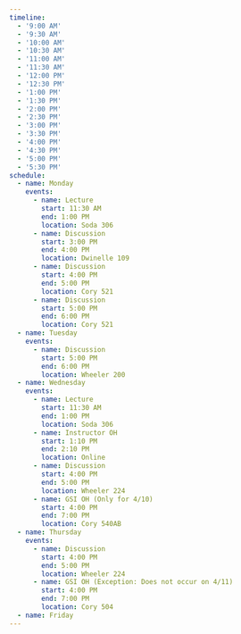 ```yaml
---
timeline:
  - '9:00 AM'
  - '9:30 AM'
  - '10:00 AM'
  - '10:30 AM'
  - '11:00 AM'
  - '11:30 AM'
  - '12:00 PM'
  - '12:30 PM'
  - '1:00 PM'
  - '1:30 PM'
  - '2:00 PM'
  - '2:30 PM'
  - '3:00 PM'
  - '3:30 PM'
  - '4:00 PM'
  - '4:30 PM'
  - '5:00 PM'
  - '5:30 PM'
schedule:
  - name: Monday
    events:
      - name: Lecture
        start: 11:30 AM
        end: 1:00 PM
        location: Soda 306
      - name: Discussion
        start: 3:00 PM
        end: 4:00 PM
        location: Dwinelle 109
      - name: Discussion
        start: 4:00 PM
        end: 5:00 PM
        location: Cory 521
      - name: Discussion
        start: 5:00 PM
        end: 6:00 PM
        location: Cory 521
  - name: Tuesday
    events:
      - name: Discussion
        start: 5:00 PM
        end: 6:00 PM
        location: Wheeler 200
  - name: Wednesday
    events:
      - name: Lecture
        start: 11:30 AM
        end: 1:00 PM
        location: Soda 306
      - name: Instructor OH
        start: 1:10 PM
        end: 2:10 PM
        location: Online
      - name: Discussion
        start: 4:00 PM
        end: 5:00 PM
        location: Wheeler 224
      - name: GSI OH (Only for 4/10)
        start: 4:00 PM
        end: 7:00 PM
        location: Cory 540AB
  - name: Thursday
    events:
      - name: Discussion
        start: 4:00 PM
        end: 5:00 PM
        location: Wheeler 224
      - name: GSI OH (Exception: Does not occur on 4/11)
        start: 4:00 PM
        end: 7:00 PM
        location: Cory 504
  - name: Friday
---
```

